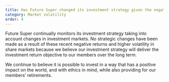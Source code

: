 ```yaml
---
title: Has Future Super changed its investment strategy given the negative returns?
category: Market volatility
order: 4
---
```


Future Super continually monitors its investment strategy taking into account changes in investment markets. No strategic changes have been made as a result of these recent negative returns and higher volatility in share markets because we believe our investment strategy will deliver the investment return objective to our members over the long term.

We continue to believe it is possible to invest in a way that has a positive impact on the world, and with ethics in mind, while also providing for our members’ retirements.
